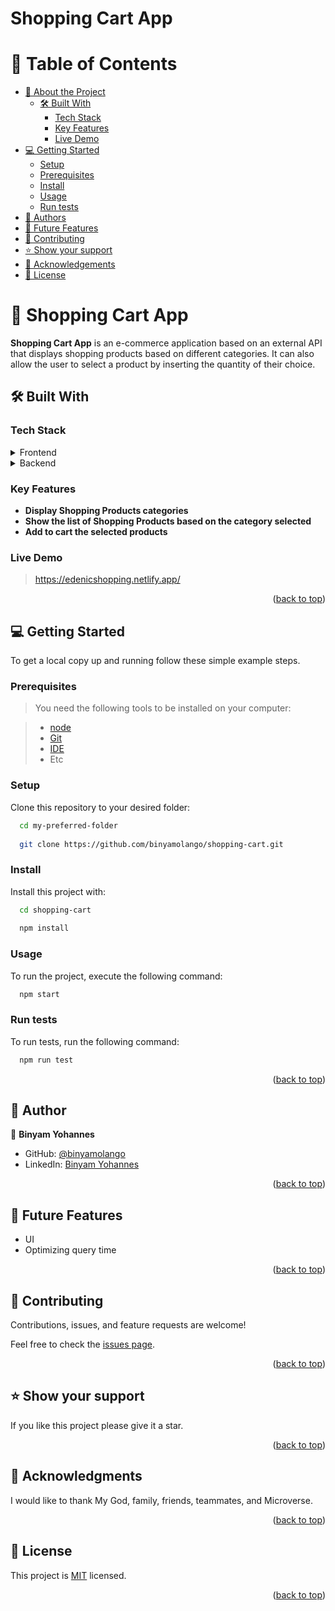 # Shopping Cart App

<a name="readme-top"></a>

# 📗 Table of Contents

- [📖 About the Project](#about-project)
  - [🛠 Built With](#built-with)
    - [Tech Stack](#tech-stack)
    - [Key Features](#key-features)
    - [Live Demo](#live-demo)
- [💻 Getting Started](#getting-started)
  - [Setup](#setup)
  - [Prerequisites](#prerequisites)
  - [Install](#install)
  - [Usage](#usage)
  - [Run tests](#run-tests)
- [👥 Authors](#authors)
- [🔭 Future Features](#future-features)
- [🤝 Contributing](#contributing)
- [⭐️ Show your support](#support)
- [🙏 Acknowledgements](#acknowledgements)
- [📝 License](#license)

# 📖 Shopping Cart App <a name="about-project"></a>

**Shopping Cart App** is an e-commerce application based on an external API that displays shopping products based on different categories. It can also allow the user to select a product by inserting the quantity of their choice.

## 🛠 Built With <a name="built-with"></a>

### Tech Stack <a name="tech-stack"></a>

<details>
<summary>Frontend</summary>
  <ul>
    <li><a href="https://html.com/">HTML</a></li>
    <li><a href="https://www.w3.org/Style/CSS/Overview.en.html">CSS3</a></li>
    <li><a href="https://getbootstrap.com/docs/5.0/getting-started/introduction/">Bootstrap</a></li>
    <li><a href="https://www.javascript.com/">JavaScript</a></li>
    <li><a href="https://react.dev/">React</a></li>
  </ul>
</details>
<details>
<summary>Backend</summary>
  <ul>
    <li><a href="https://fakestoreapi.com/">Shopping Cart API</a></li>
  </ul>
</details>

### Key Features <a name="key-features"></a>

- **Display Shopping Products categories**
- **Show the list of Shopping Products based on the category selected**
- **Add to cart the selected products**

### Live Demo <a name="live-demo"></a>

> https://edenicshopping.netlify.app/

<p align="right">(<a href="#readme-top">back to top</a>)</p>

## 💻 Getting Started <a name="getting-started"></a>

To get a local copy up and running follow these simple example steps.

### Prerequisites

> You need the following tools to be installed on your computer:

> - [node](https://nodejs.org/en)
> - [Git](https://www.linode.com/docs/guides/how-to-install-git-on-linux-mac-and-windows/)
> - [IDE](https://code.visualstudio.com/download)
> - Etc

### Setup

Clone this repository to your desired folder:

```sh
  cd my-preferred-folder
  
  git clone https://github.com/binyamolango/shopping-cart.git

```

### Install

Install this project with:

```sh
  cd shopping-cart
  
  npm install
```

### Usage

To run the project, execute the following command:

```sh
  npm start
```

### Run tests

To run tests, run the following command:


```sh
  npm run test
```
<p align="right">(<a href="#readme-top">back to top</a>)</p>


## 👥 Author <a name="authors"></a>

👤 **Binyam Yohannes**

- GitHub: [@binyamolango ](https://github.com/binyamolango)
- LinkedIn: [Binyam Yohannes](https://www.linkedin.com/in/binyamyohannes/)

<p align="right">(<a href="#readme-top">back to top</a>)</p>


## 🔭 Future Features <a name="future-features"></a>

- UI
- Optimizing query time

<p align="right">(<a href="#readme-top">back to top</a>)</p>


## 🤝 Contributing <a name="contributing"></a>

Contributions, issues, and feature requests are welcome!

Feel free to check the [issues page](../../issues/).

<p align="right">(<a href="#readme-top">back to top</a>)</p>

## ⭐️ Show your support <a name="support"></a>

If you like this project please give it a star.

<p align="right">(<a href="#readme-top">back to top</a>)</p>


## 🙏 Acknowledgments <a name="acknowledgements"></a>

I would like to thank My God, family, friends, teammates, and Microverse.

<p align="right">(<a href="#readme-top">back to top</a>)</p>

## 📝 License <a name="license"></a>

This project is [MIT](https://github.com/binyamolango/morsecode/blob/dev/LICENSE) licensed.

<p align="right">(<a href="#readme-top">back to top</a>)</p>
